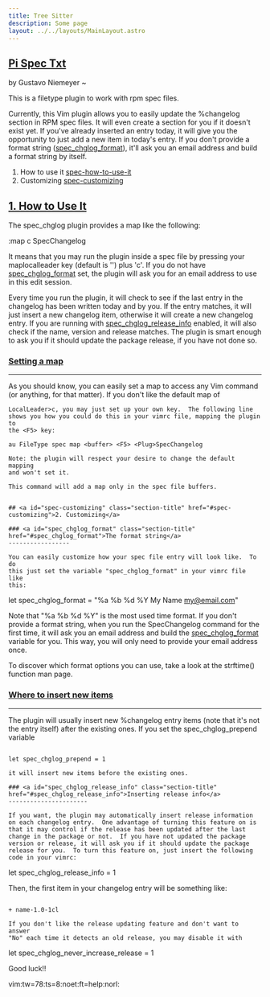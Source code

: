 ```yaml
---
title: Tree Sitter
description: Some page
layout: ../../layouts/MainLayout.astro
---
```



## <a id="Nvim" class="section-title" href="#Nvim"> Pi Spec Txt</a> 

by Gustavo Niemeyer ~

This is a filetype plugin to work with rpm spec files.

Currently, this Vim plugin allows you to easily update the %changelog
section in RPM spec files.  It will even create a section for you if it
doesn't exist yet.  If you've already inserted an entry today, it will
give you the opportunity to just add a new item in today's entry.  If you
don't provide a format string ([spec_chglog_format](#spec_chglog_format)), it'll ask you an
email address and build a format string by itself.

1. How to use it	[spec-how-to-use-it](#spec-how-to-use-it)
2. Customizing		[spec-customizing](#spec-customizing)


## <a id="spec-how-to-use-it" class="section-title" href="#spec-how-to-use-it">1. How to Use It</a> 

The spec_chglog plugin provides a map like the following:

:map <buffer> <LocalLeader>c <Plug>SpecChangelog

It means that you may run the plugin inside a spec file by pressing
your maplocalleader key (default is '\') plus 'c'.  If you do not have
[spec_chglog_format](#spec_chglog_format) set, the plugin will ask you for an email address
to use in this edit session.

Every time you run the plugin, it will check to see if the last entry in the
changelog has been written today and by you.  If the entry matches, it will
just insert a new changelog item, otherwise it will create a new changelog
entry.  If you are running with [spec_chglog_release_info](#spec_chglog_release_info) enabled, it will
also check if the name, version and release matches.  The plugin is smart
enough to ask you if it should update the package release, if you have not
done so.

### <a id="spec-setting-a-map" class="section-title" href="#spec-setting-a-map">Setting a map</a>
-------------

As you should know, you can easily set a map to access any Vim command (or
anything, for that matter).  If you don't like the default map of

```
LocalLeader>c, you may just set up your own key.  The following line
shows you how you could do this in your vimrc file, mapping the plugin to
the <F5> key:

au FileType spec map <buffer> <F5> <Plug>SpecChangelog

Note: the plugin will respect your desire to change the default mapping
and won't set it.

This command will add a map only in the spec file buffers.


## <a id="spec-customizing" class="section-title" href="#spec-customizing">2. Customizing</a> 

### <a id="spec_chglog_format" class="section-title" href="#spec_chglog_format">The format string</a>
-----------------

You can easily customize how your spec file entry will look like.  To do
this just set the variable "spec_chglog_format" in your vimrc file like
this:
```

let spec_chglog_format = "%a %b %d %Y My Name <my@email.com>"

Note that "%a %b %d %Y" is the most used time format.  If you don't provide
a format string, when you run the SpecChangelog command for the first
time, it will ask you an email address and build the [spec_chglog_format](#spec_chglog_format)
variable for you.  This way, you will only need to provide your email
address once.

To discover which format options you can use, take a look at the strftime()
function man page.

### <a id="spec_chglog_prepend" class="section-title" href="#spec_chglog_prepend">Where to insert new items</a>
-------------------------

The plugin will usually insert new %changelog entry items (note that it's
not the entry itself) after the existing ones.  If you set the
spec_chglog_prepend variable
```

let spec_chglog_prepend = 1

it will insert new items before the existing ones.

### <a id="spec_chglog_release_info" class="section-title" href="#spec_chglog_release_info">Inserting release info</a>
----------------------

If you want, the plugin may automatically insert release information
on each changelog entry.  One advantage of turning this feature on is
that it may control if the release has been updated after the last
change in the package or not.  If you have not updated the package
version or release, it will ask you if it should update the package
release for you.  To turn this feature on, just insert the following
code in your vimrc:
```

let spec_chglog_release_info = 1

Then, the first item in your changelog entry will be something like:
```

+ name-1.0-1cl

If you don't like the release updating feature and don't want to answer
"No" each time it detects an old release, you may disable it with
```

let spec_chglog_never_increase_release = 1


Good luck!!

vim:tw=78:ts=8:noet:ft=help:norl:

